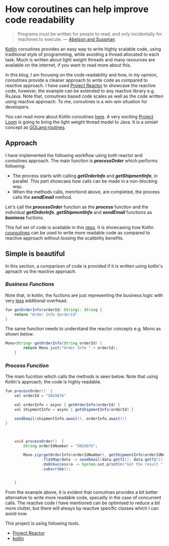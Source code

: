 # How coroutines can help improve code readability
> Programs must be written for people to read, and only incidentally for machines to execute. — [Abelson and Sussman](https://en.wikiquote.org/wiki/Programming_languages)

[Kotlin](https://kotlinlang.org) coroutines provides an easy way to write highly scalable code, using traditional style of programming, while avoiding a thread allocated to each task. Much is written about light weight threads and many resources are available on the internet, if you want to read more about this. 

In this blog, I am focusing on the code readability and how, in my opinion, coroutines provide a cleaner approach to write code as compared to reactive approach. I have used [Project Reactor](https://projectreactor.io) to showcase the reactive code, however, the example can be extended to any reactive library e.g. RxJava. Note that, coroutines based code scales as well as the code written using reactive approach. To me, coroutines is a win-win situation for developers.

You can read more about Kotlin coroutines [here](https://kotlinlang.org/docs/reference/coroutines-overview.html). A very exciting [Project Loom](https://openjdk.java.net/projects/loom/) is going to bring the light weight thread model to Java. It is a simialr concept as [GOLang routines](https://tour.golang.org/concurrency/1). 

## Approach
I have implemented the following workflow using both reactor and coroutines approach. The main function is **_processOrder_** which performs following: 
- The process starts with calling **_getOrderInfo_** and **_getShipmentInfo_**, in parallel. This part showcaes how calls can be made in a non-blocking way.
- When the methods calls, menrtiond above, are completed, the process calls the **_sendEmail_** method. 

Let's call the **_processOrder_** function as the **_process_** function and the individual **_getOrderInfo_**, **_getShipmentInfo_** and **_sendEmail_** functions as **_business_** fuctions.


This full set of code is available in this [repo](https://github.com/masoodfaisal/coroutines-reactive-code-clarity). It is showcasing how Kotlin [couroutines](https://kotlinlang.org/docs/reference/coroutines-overview.html) can be used to write more readable code as compared to reactive approach without loosing the scalibility benefits.

## Simple is beautiful

In this section, a comparison of code is provided if it is written using kotlin's aproach vs the reactive approach.

### **_Business Functions_**

Note that, in kotlin, the fuctions are just representing the business logic with very [less](https://medium.com/@elye.project/understanding-suspend-function-of-coroutines-de26b070c5ed) additional overhead.
```java
fun getOrderInfo(orderId: String): String {
    return "Order Info $orderId"
} 
```

The same function needs to understand the reactor concepts e.g. Mono as shown below. 
```java
Mono<String> getOrderInfo(String orderId) {
        return Mono.just("Order Info " + orderId);
    }
```

### **_Process Function_**
The main fucntion which calls the methods is seen below.
Note that using Kotlin's approach, the code is highly readable.

```java
fun processOrder()  {
    val orderId = "SN19876"

    val orderInfo = async { getOrderInfo(orderId) }
    val shipmentInfo = async { getShipmentInfo(orderId) }

    sendEmail(shipmentInfo.await(), orderInfo.await())
}
```

```java


    void processOrder()  {
        String orderIdNumber = "SN19876";

        Mono.zip(getOrderInfo(orderIdNumber), getShipmentInfo(orderIdNumber))
                .flatMap(data -> sendEmail(data.getT1(), data.getT2()))
                .doOnSuccess(o -> System.out.println("Got the result " + o))
                .subscribe();


    }
```
From the example above, it is evident that coroutines provides a bit better alternative to write more readable code, specailly in the case of concurrent calls. The reactive code I have mentioned can be optimised to reduce a bit more clutter, but there will always by reactive specific classes which I can avoid now.

This project is using following tools. 
-   [Project Reactor](https://projectreactor.io)
-   [kotlin](https://kotlinlang.org)

